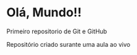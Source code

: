 # Olá, Mundo!!
 Primeiro repositorio de Git e GitHub

Repositório criado surante uma aula ao vivo


